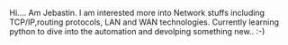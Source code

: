 Hi.... Am Jebastin.
I am interested more into Network stuffs including TCP/IP,routing protocols, LAN and WAN technologies.
Currently learning python to dive into the automation and devolping something new.. :-)
